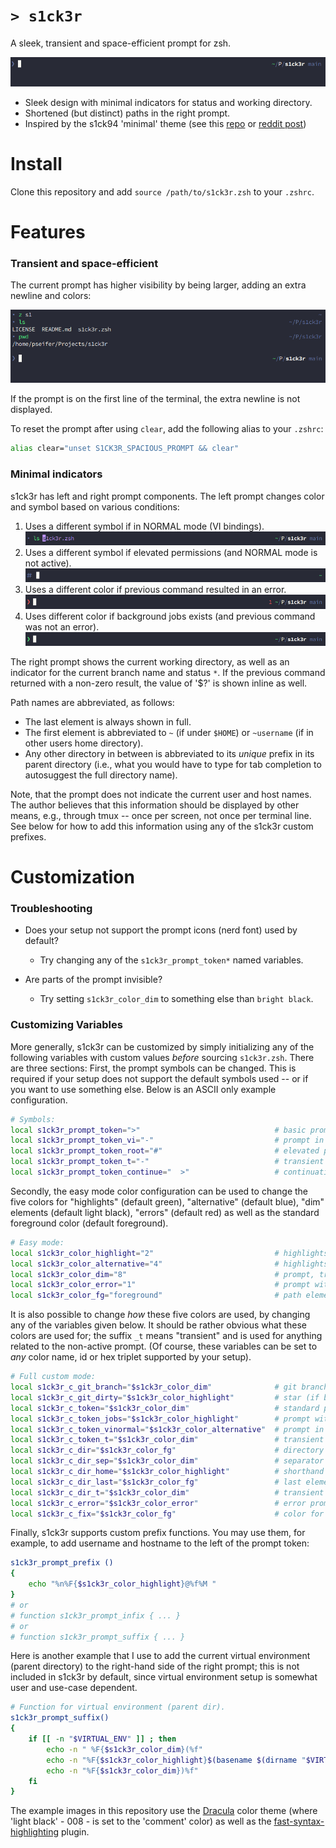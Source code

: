 # `> s1ck3r`

A sleek, transient and space-efficient prompt for zsh.

![main prompt](https://github.com/pseifer/s1ck3r/blob/main/images/s1ck3r-main.png?raw=true)

- Sleek design with minimal indicators for status and working directory.
- Shortened (but distinct) paths in the right prompt.
- Inspired by the s1ck94 'minimal' theme (see this [repo](https://github.com/zimfw/s1ck94) or [reddit post](https://www.reddit.com/r/commandline/comments/2ycc5c/zsh_minimal_theme/))

# Install

Clone this repository and add `source /path/to/s1ck3r.zsh` to your `.zshrc`.

# Features

### Transient and space-efficient

The current prompt has higher visibility by being larger, adding an extra newline and colors:

![transient prompt](https://github.com/pseifer/s1ck3r/blob/main/images/s1ck3r-large.png?raw=true)

If the prompt is on the first line of the terminal, the extra newline is not displayed.

To reset the prompt after using `clear`, add the following alias to your `.zshrc`:
```sh
alias clear="unset S1CK3R_SPACIOUS_PROMPT && clear"
```

### Minimal indicators

s1ck3r has left and right prompt components.
The left prompt changes color and symbol based on various conditions:

1. Uses a different symbol if in NORMAL mode (VI bindings).
![vi normal mode prompt](https://github.com/pseifer/s1ck3r/blob/main/images/s1ck3r-vi.png?raw=true)
2. Uses a different symbol if elevated permissions (and NORMAL mode is not active).
![root prompt](https://github.com/pseifer/s1ck3r/blob/main/images/s1ck3r-root.png?raw=true)
3. Uses a different color if previous command resulted in an error.
![error prompt](https://github.com/pseifer/s1ck3r/blob/main/images/s1ck3r-err.png?raw=true)
4. Uses different color if background jobs exists (and previous command was not an error).
![background jobs prompt](https://github.com/pseifer/s1ck3r/blob/main/images/s1ck3r-jobs.png?raw=true)

The right prompt shows the current working directory, as well as an indicator for the current branch name and status `*`.
If the previous command returned with a non-zero result, the value of '$?' is shown inline as well.

Path names are abbreviated, as follows:
- The last element is always shown in full.
- The first element is abbreviated to `~` (if under `$HOME`) or `~username` (if in other users home directory).
- Any other directory in between is abbreviated to its *unique* prefix in its parent directory (i.e., what you would have to type for tab completion to autosuggest the full directory name).

Note, that the prompt does not indicate the current user and host names.
The author believes that this information should be displayed by other means, e.g., through tmux -- once per screen, not once per terminal line.
See below for how to add this information using any of the s1ck3r custom prefixes.

# Customization

### Troubleshooting

- Does your setup not support the prompt icons (nerd font) used by default?
    - Try changing any of the `s1ck3r_prompt_token*` named variables.

- Are parts of the prompt invisible?
    - Try setting `s1ck3r_color_dim` to something else than `bright black`.

### Customizing Variables

More generally, s1ck3r can be customized by simply initializing any of the following variables with custom values *before* sourcing `s1ck3r.zsh`.
There are three sections: First, the prompt symbols can be changed.
This is required if your setup does not support the default symbols used -- or if you want to use something else.
Below is an ASCII only example configuration.

```sh
# Symbols:
local s1ck3r_prompt_token=">"                              # basic prompt
local s1ck3r_prompt_token_vi="-"                           # prompt in NORMAL mode
local s1ck3r_prompt_token_root="#"                         # elevated prompt (root)
local s1ck3r_prompt_token_t="-"                            # transient prompt
local s1ck3r_prompt_token_continue="  >"                   # continuation (i.e., multiline)
```

Secondly, the easy mode color configuration can be used to change the five colors for "highlights" (default green), "alternative" (default blue), "dim" elements (default light black), "errors" (default red) as well as the standard foreground color (default foreground).

```sh
# Easy mode:
local s1ck3r_color_highlight="2"                           # highlights in path, prompt with jobs
local s1ck3r_color_alternative="4"                         # highlights vi normal mode
local s1ck3r_color_dim="8"                                 # prompt, transient, branch, separators
local s1ck3r_color_error="1"                               # prompt with errors, return value
local s1ck3r_color_fg="foreground"                         # path elements in right prompt
```

It is also possible to change *how* these five colors are used, by changing any of the variables given below.
It should be rather obvious what these colors are used for; the suffix `_t` means "transient" and is used for anything related to the non-active prompt.
(Of course, these variables can be set to *any* color name, id or hex triplet supported by your setup).

```sh
# Full custom mode:
local s1ck3r_c_git_branch="$s1ck3r_color_dim"              # git branch name
local s1ck3r_c_git_dirty="$s1ck3r_color_highlight"         # star (if branch is dirty)
local s1ck3r_c_token="$s1ck3r_color_dim"                   # standard prompt
local s1ck3r_c_token_jobs="$s1ck3r_color_highlight"        # prompt with active jobs
local s1ck3r_c_token_vinormal="$s1ck3r_color_alternative"  # prompt in normal mode
local s1ck3r_c_token_t="$s1ck3r_color_dim"                 # transient prompt
local s1ck3r_c_dir="$s1ck3r_color_fg"                      # directory names in path
local s1ck3r_c_dir_sep="$s1ck3r_color_dim"                 # separator in path
local s1ck3r_c_dir_home="$s1ck3r_color_highlight"          # shorthand for home (~)
local s1ck3r_c_dir_last="$s1ck3r_color_fg"                 # last element of path
local s1ck3r_c_dir_t="$s1ck3r_color_dim"                   # transient path
local s1ck3r_c_error="$s1ck3r_color_error"                 # error prompt and return value
local s1ck3r_c_fix="$s1ck3r_color_fg"                      # color for custom pre/in/suffix
```

Finally, s1ck3r supports custom prefix functions. You may use them, for example, to add username and hostname to the left of the prompt token:

```sh
s1ck3r_prompt_prefix ()
{ 
    echo "%n%F{$s1ck3r_color_highlight}@%f%M "
}
# or
# function s1ck3r_prompt_infix { ... }
# or
# function s1ck3r_prompt_suffix { ... }
```

Here is another example that I use to add the current virtual environment (parent directory) to the right-hand side of the right prompt;
this is not included in s1ck3r by default, since virtual environment setup is somewhat user and use-case dependent.

```sh
# Function for virtual environment (parent dir).
s1ck3r_prompt_suffix()
{
    if [[ -n "$VIRTUAL_ENV" ]] ; then
        echo -n " %F{$s1ck3r_color_dim}(%f"
        echo -n "%F{$s1ck3r_color_highlight}$(basename $(dirname "$VIRTUAL_ENV"))%f"
        echo -n "%F{$s1ck3r_color_dim})%f"
    fi
}
```

The example images in this repository use the [Dracula](https://draculatheme.com/) color theme (where 'light black' - 008 - is set to the 'comment' color) as well as the [fast-syntax-highlighting](https://github.com/zdharma-continuum/fast-syntax-highlighting) plugin.

